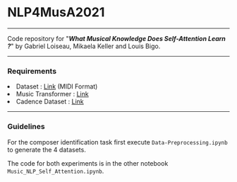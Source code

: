 # NLP4MusA2021
---

Code repository for "***What Musical Knowledge Does Self-Attention Learn ?***" by Gabriel Loiseau, Mikaela Keller and Louis Bigo.

---
### Requirements 
<li> Dataset : <a href="https://magenta.tensorflow.org/datasets/maestro">Link</a> (MIDI Format)
<li> Music Transformer : <a href="https://github.com/jason9693/MusicTransformer-tensorflow2.0">Link</a>
<li> Cadence Dataset : <a href="http://algomus.fr/data/">Link</a>

---
### Guidelines 
For the composer identification task first execute ```Data-Preprocessing.ipynb``` to generate the 4 datasets.

The code for both experiments is in the other notebook ```Music_NLP_Self_Attention.ipynb```.
